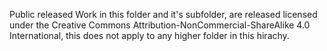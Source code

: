 Public released Work in this folder and it's subfolder, are released licensed
under the Creative Commons Attribution-NonCommercial-ShareAlike 4.0
International, this does not apply to any higher folder in this hirachy.
